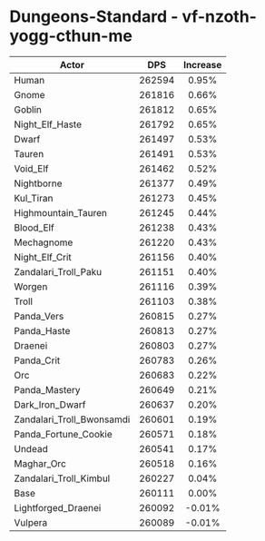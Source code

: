 # Dungeons-Standard - vf-nzoth-yogg-cthun-me
| Actor | DPS | Increase |
|---|:---:|:---:|
|Human|262594|0.95%|
|Gnome|261816|0.66%|
|Goblin|261812|0.65%|
|Night_Elf_Haste|261792|0.65%|
|Dwarf|261497|0.53%|
|Tauren|261491|0.53%|
|Void_Elf|261462|0.52%|
|Nightborne|261377|0.49%|
|Kul_Tiran|261273|0.45%|
|Highmountain_Tauren|261245|0.44%|
|Blood_Elf|261238|0.43%|
|Mechagnome|261220|0.43%|
|Night_Elf_Crit|261156|0.40%|
|Zandalari_Troll_Paku|261151|0.40%|
|Worgen|261116|0.39%|
|Troll|261103|0.38%|
|Panda_Vers|260815|0.27%|
|Panda_Haste|260813|0.27%|
|Draenei|260803|0.27%|
|Panda_Crit|260783|0.26%|
|Orc|260683|0.22%|
|Panda_Mastery|260649|0.21%|
|Dark_Iron_Dwarf|260637|0.20%|
|Zandalari_Troll_Bwonsamdi|260601|0.19%|
|Panda_Fortune_Cookie|260571|0.18%|
|Undead|260541|0.17%|
|Maghar_Orc|260518|0.16%|
|Zandalari_Troll_Kimbul|260227|0.04%|
|Base|260111|0.00%|
|Lightforged_Draenei|260092|-0.01%|
|Vulpera|260089|-0.01%|
